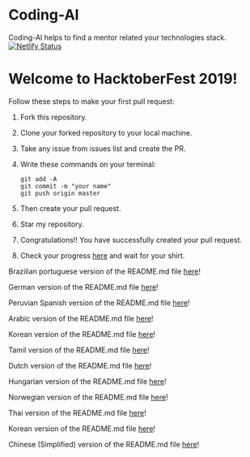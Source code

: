 # Coding-AI 
Coding-AI helps to find a mentor related your technologies stack. &nbsp; [![Netlify Status](https://api.netlify.com/api/v1/badges/1355ea63-470d-4f37-987e-af334ab16432/deploy-status)](https://app.netlify.com/sites/mentors/deploys)


# Welcome to HacktoberFest 2019!
Follow these steps to make your first pull request:

1. Fork this repository.

2. Clone your forked repository to your local machine.

3. Take any issue from issues list and create the PR.

4. Write these commands on your terminal:
    ```
    git add -A
    git commit -m "your name"
    git push origin master
    ```
5. Then create your pull request.

6. Star my repository.

7. Congratulations!! You have successfully created your pull request.

8. Check your progress [here](https://hacktoberfest.digitalocean.com/profile) and wait for your shirt.

Brazilian portuguese version of the README.md file [here](readme-translations/README-ptbr.md)!

German version of the README.md file [here](readme-translations/README-de.md)!

Peruvian Spanish version of the README.md file [here](readme-translations/README-es.md)!

Arabic version of the README.md file [here](readme-translations/README-ar.md)!

Korean version of the README.md file [here](readme-translations/README-kr.md)!


Tamil version of the README.md file [here](readme-translations/README-ta.md)!

Dutch version of the README.md file [here](readme-translations/README-nl.md)!


Hungarian version of the README.md file [here](readme-translations/README-hu.md)!

Norwegian version of the README.md file [here](readme-translations/README-no.md)!

Thai version of the README.md file [here](readme-translations/README-th.md)!

Korean version of the README.md file [here](readme-translations/README-kr.md)!

Chinese  (Simplified) version of the README.md file [here](readme-translations/README-zh.md)!



